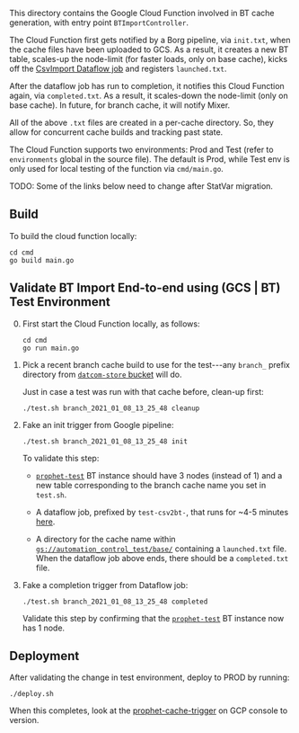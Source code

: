 This directory contains the Google Cloud Function involved in BT cache
generation, with entry point `BTImportController`.

The Cloud Function first gets notified by a Borg pipeline, via `init.txt`, when
the cache files have been uploaded to GCS. As a result, it creates a new BT
table, scales-up the node-limit (for faster loads, only on base cache), kicks
off the [CsvImport Dataflow
job](https://github.com/datacommonsorg/tools/tree/master/bigtable_automation/java/dataflow)
and registers `launched.txt`.

After the dataflow job has run to completion, it notifies this Cloud Function
again, via `completed.txt`. As a result, it scales-down the node-limit (only on
base cache). In future, for branch cache, it will notify Mixer.

All of the above `.txt` files are created in a per-cache directory. So, they
allow for concurrent cache builds and tracking past state.

The Cloud Function supports two environments: Prod and Test (refer to
`environments` global in the source file). The default is Prod, while Test env
is only used for local testing of the function via `cmd/main.go`.

TODO: Some of the links below need to change after StatVar migration.

## Build

To build the cloud function locally:

```
cd cmd
go build main.go
```

## Validate BT Import End-to-end using (GCS | BT) Test Environment

0.  First start the Cloud Function locally, as follows:

    ```
    cd cmd
    go run main.go
    ```

1. Pick a recent branch cache build to use for the test---any `branch_` prefix
   directory from [`datcom-store`
   bucket](https://pantheon.corp.google.com/storage/browser/datcom-store;tab=objects)
   will do.

   Just in case a test was run with that cache before, clean-up first:

   ```
   ./test.sh branch_2021_01_08_13_25_48 cleanup
   ```

2. Fake an init trigger from Google pipeline:

    ```
    ./test.sh branch_2021_01_08_13_25_48 init
    ```

    To validate this step:

    *  [`prophet-test`](https://pantheon.corp.google.com/bigtable/instances/prophet-test/overview?project=google.com:datcom-store-dev)
       BT instance should have 3 nodes (instead of 1) and a new table
       corresponding to the branch cache name you set in `test.sh`.

    *  A dataflow job, prefixed by `test-csv2bt-`, that runs for ~4-5 minutes
       [here](https://pantheon.corp.google.com/dataflow/jobs?project=google.com:datcom-store-dev).

    *  A directory for the cache name within
       [`gs://automation_control_test/base/`](https://pantheon.corp.google.com/storage/browser/automation_control_test/base?project=google.com:datcom-store-dev)
       containing a `launched.txt` file. When the dataflow job above ends, there
       should be a `completed.txt` file.

2. Fake a completion trigger from Dataflow job:

    ```
    ./test.sh branch_2021_01_08_13_25_48 completed
    ```

    Validate this step by confirming that the
    [`prophet-test`](https://pantheon.corp.google.com/bigtable/instances/prophet-test/overview?project=google.com:datcom-store-dev)
    BT instance now has 1 node.

## Deployment

After validating the change in test environment, deploy to PROD by running:

```
./deploy.sh
```

When this completes, look at the
[prophet-cache-trigger](https://pantheon.corp.google.com/functions/details/us-central1/prophet-cache-trigger?organizationId=433637338589&project=datcom-store&tab=source)
on GCP console to version.
